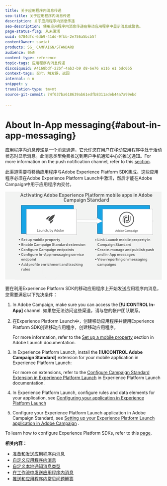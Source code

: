 ```yaml
---
title: 关于应用程序内消息传递
seo-title: 关于应用程序内消息传递
description: 关于应用程序内消息传递
seo-description: 使用应用程序内消息传递在移动应用程序中显示消息或警告。
page-status-flag: 从未激活
uuid: 6784dfc-6db9-41dd-9fbb-2e756a5bcb5f
contentOwner: saviat
products: SG_ CAMPAIGN/STANDARD
audience: 频道
content-type: reference
topic-tags: 应用程序内消息传递
discoiquuid: A4168bdf-22bf-4ab3-b9 d8-6e76 e116 e1 bdc055
context-tags: 交付，触发器，返回
internal: n n
snippet: y
translation-type: tm+mt
source-git-commit: 74f037ba618639ab61edfb8311adeb44a7a99ebd

---
```



# About In-App messaging{#about-in-app-messaging}

应用程序内消息传递是一个消息通道，它允许您在用户在移动应用程序中处于活动状态时显示消息。此消息类型免费推送到用户手机通知中心的推送通知。For more information on the push notification channel, refer to this [section](../../channels/using/about-push-notifications.md).

此渠道需要将移动应用程序与Adobe Experience Platform SDK集成。这些应用程序必须在Adobe Experience Platform Launch中激活，然后才能在Adobe Campaign中用于应用程序内交付。

![](assets/launch_campaign.png)

要在利用Experience Platform SDK的移动应用程序上开始发送应用程序内消息，您需要满足以下先决条件：

1. In Adobe Campaign, make sure you can access the **[!UICONTROL In-App]** channel. 如果您无法访问这些渠道，请与您的帐户团队联系。
1. 在Experience Platform Launch中，创建移动应用程序并使用Experience Platform SDK创建移动应用程序，创建移动应用程序。

   For more information, refer to the [Set up a mobile property](https://aep-sdks.gitbook.io/docs/getting-started/create-a-mobile-property) section in Adobe Launch documentation.

1. In Experience Platform Launch, install the **[!UICONTROL Adobe Campaign Standard]** extension for your mobile application in Experience Platform Launch:

   For more on extensions, refer to the [Configure Campaign Standard Extension in Experience Platform Launch](https://aep-sdks.gitbook.io/docs/using-mobile-extensions/adobe-campaign-standard) in Experience Platform Launch documentation.

1. In Experience Platform Launch, configure rules and data elements for your application, see [Configuring your application in Experience Platform Launch](https://helpx.adobe.com/campaign/kb/config-app-in-launch.html#Step1Createdataelements)

1. Configure your Experience Platform Launch application in Adobe Campaign Standard, see [Setting up your Experience Platform Launch application in Adobe Campaign](https://helpx.adobe.com/campaign/kb/configuring-app-sdk.html#SettingupyourAdobeLaunchapplicationinAdobeCampaign) .

To learn how to configure Experience Platform SDKs, refer to this [page](https://helpx.adobe.com/campaign/kb/configuring-app-sdk.html).

**相关内容：**

* [准备和发送应用程序内消息](../../channels/using/preparing-and-sending-an-in-app-message.md)
* [自定义应用程序内消息](../../channels/using/customizing-an-in-app-message.md)
* [自定义本地通知消息类型](../../channels/using/customizing-an-in-app-message.md#customizing-a-local-notification-message-type)
* [在工作流中发送应用程序内消息](../../automating/using/in-app-delivery.md)
* [推送和应用程序内常见问题解答](https://helpx.adobe.com/campaign/kb/push_inapp_faq.html)